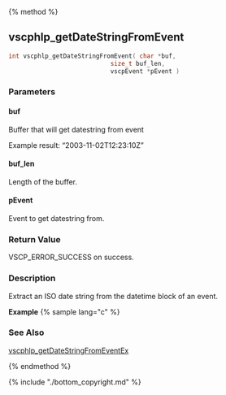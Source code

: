 
{% method %}
## vscphlp_getDateStringFromEvent

```c
int vscphlp_getDateStringFromEvent( char *buf, 
                            size_t buf_len, 
                            vscpEvent *pEvent )
```

### Parameters

#### buf
Buffer that will get datestring from event

Example result: “2003-11-02T12:23:10Z”

#### buf_len
Length of the buffer.

#### pEvent
Event to get datestring from.

### Return Value
VSCP_ERROR_SUCCESS on success. 

### Description
Extract an ISO date string from the datetime block of an event.

**Example** {% sample lang="c" %}

### See Also
[vscphlp_getDateStringFromEventEx](vscphlp_getdatestringfromeventex.md)

{% endmethod %}

{% include "./bottom_copyright.md" %}